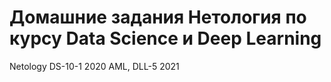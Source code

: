 # Домашние задания Нетология по курсу Data Science и Deep Learning
Netology DS-10-1 2020 AML, DLL-5 2021 

